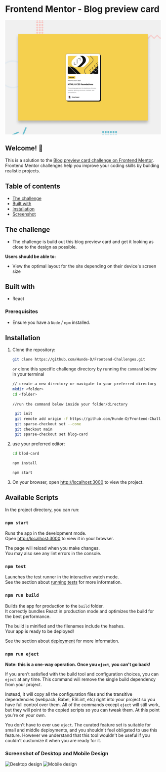 # Frontend Mentor - Blog preview card
![Design preview for the Blog preview card coding challenge](./src/design/desktop-preview.jpg)

## Welcome! 👋

This is a solution to the [Blog preview card challenge on Frontend Mentor](https://www.frontendmentor.io/challenges/testimonials-grid-section-Nnw6J7Un7). Frontend Mentor challenges help you improve your coding skills by building realistic projects.

## Table of contents
- [The challenge](#the-challenge)
- [Built with](#built-with)
- [Installation](#Installation)
- [Screenshot](#screenshot)

## The challenge
- The challenge is build out this blog preview card and get it looking as close to the design as possible.

**Users should be able to:**
- View the optimal layout for the site depending on their device's screen size

## Built with
- React

### Prerequisites
  - Ensure you have a `Node` / `npm` installed.

## Installation

1. Clone the repository:

    ```bash
    git clone https://github.com/Hunde-D/Frontend-Challenges.git
    ```
   `or` clone this specific challenge directory by running the `command` below in your terminal
    ```bash
    // create a new directory or navigate to your preferred directory
    mkdir <folder> 
    cd <folder>
    ```
    
   `//run the command below inside your folder/directory`
   ```bash
    git init
    git remote add origin -f https://github.com/Hunde-D/Frontend-Challenges.git
    git sparse-checkout set --cone
    git checkout main
    git sparse-checkout set blog-card
    ```

2. use your preferred editor:
    ```bash
    cd blod-card
    ```
    ```bash
    npm install
    ```
    ```bash
    npm start
    ```
3. On your browser, open [http://localhost:3000](http://localhost:3000) to view the project.
## Available Scripts

In the project directory, you can run:

### `npm start`

Runs the app in the development mode.\
Open [http://localhost:3000](http://localhost:3000) to view it in your browser.

The page will reload when you make changes.\
You may also see any lint errors in the console.

### `npm test`

Launches the test runner in the interactive watch mode.\
See the section about [running tests](https://facebook.github.io/create-react-app/docs/running-tests) for more information.

### `npm run build`

Builds the app for production to the `build` folder.\
It correctly bundles React in production mode and optimizes the build for the best performance.

The build is minified and the filenames include the hashes.\
Your app is ready to be deployed!

See the section about [deployment](https://facebook.github.io/create-react-app/docs/deployment) for more information.

### `npm run eject`

**Note: this is a one-way operation. Once you `eject`, you can't go back!**

If you aren't satisfied with the build tool and configuration choices, you can `eject` at any time. This command will remove the single build dependency from your project.

Instead, it will copy all the configuration files and the transitive dependencies (webpack, Babel, ESLint, etc) right into your project so you have full control over them. All of the commands except `eject` will still work, but they will point to the copied scripts so you can tweak them. At this point you're on your own.

You don't have to ever use `eject`. The curated feature set is suitable for small and middle deployments, and you shouldn't feel obligated to use this feature. However we understand that this tool wouldn't be useful if you couldn't customize it when you are ready for it.


### Screenshot of Desktop and Mobile Design

![Desktop design](src/design/desktop-design.jpg)
![Mobile design](src/design/mobile-design.jpg)